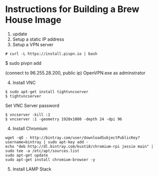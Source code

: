 # Instructions for Building a Brew House Image

1. update
2. Setup a static IP address
3. Setup a VPN server

```
# curl -L https://install.pivpn.io | bash
```

$ sudo pivpn add

(connect to 96.255.28.200, public ip)
OpenVPN.exe as adminstrator

4. Install VNC

```
$ sudo apt-get install tightvncserver
$ tightvncserver
```
Set VNC Server password
```
$ vncserver -kill :1
$ vncserver :1 -geometry 1920x1080 -depth 24 -dpi 96
```

4. Install Chromium

```
wget -qO - http://bintray.com/user/downloadSubjectPublicKey?username=bintray | sudo apt-key add -
echo "deb http://dl.bintray.com/kusti8/chromium-rpi jessie main" | sudo tee -a /etc/apt/sources.list
sudo apt-get update
sudo apt-get install chromium-browser -y
```


5. Install LAMP Stack
